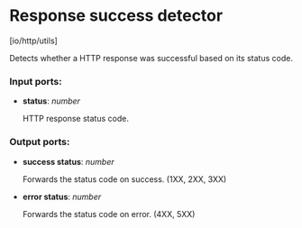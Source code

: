 # Response success detector

[io/http/utils]

Detects whether a HTTP response was successful based on its status code.

### Input ports:

* __status__: _number_

    HTTP response status code.



### Output ports:

* __success status__: _number_

    Forwards the status code on success. (1XX, 2XX, 3XX)



* __error status__: _number_

    Forwards the status code on error. (4XX, 5XX)



